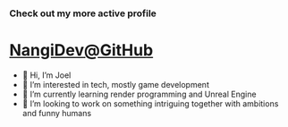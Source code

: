 ### Check out my more active profile 
# [NangiDev@GitHub](https://github.com/NangiDev)

- 👋 Hi, I’m Joel
- 👀 I’m interested in tech, mostly game development
- 🌱 I’m currently learning render programming and Unreal Engine
- 💞️ I’m looking to work on something intriguing together with ambitions and funny humans
<!--- - 📫 How to reach me: Will update later. --->

<!---
joelsetterberg/joelsetterberg is a ✨ special ✨ repository because its `README.md` (this file) appears on your GitHub profile.
You can click the Preview link to take a look at your changes.
--->
